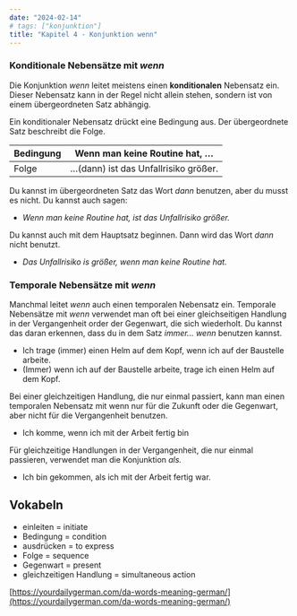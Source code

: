 ```yaml
---
date: "2024-02-14"
# tags: ["konjunktion"]
title: "Kapitel 4 - Konjunktion wenn"
---
```


### Konditionale Nebensätze mit *wenn*

Die Konjunktion *wenn* leitet meistens einen **konditionalen** Nebensatz ein. Dieser Nebensatz kann in der Regel nicht allein stehen, sondern ist von einem übergeordneten Satz abhängig.

Ein konditionaler Nebensatz drückt eine Bedingung aus. Der übergeordnete Satz beschreibt die Folge.

| Bedingung | Wenn man keine Routine hat, …        |
| --------- | ------------------------------------ |
| Folge     | …(dann) ist das Unfallrisiko größer. |

Du kannst im übergeordneten Satz das Wort *dann* benutzen, aber du musst es nicht. Du kannst auch sagen: 

- *Wenn man keine Routine hat, ist das Unfallrisiko größer.*

Du kannst auch mit dem Hauptsatz beginnen. Dann wird das Wort *dann* nicht benutzt. 

- *Das Unfallrisiko is größer, wenn man keine Routine hat.*

### Temporale Nebensätze mit *wenn*

Manchmal leitet *wenn* auch einen temporalen Nebensatz ein. Temporale Nebensätze mit *wenn* verwendet man oft bei einer gleichseitigen Handlung in der Vergangenheit order der Gegenwart, die sich wiederholt. Du kannst das daran erkennen, dass du in dem Satz *immer... wenn* benutzen kannst.

- Ich trage (immer) einen Helm auf dem Kopf, wenn ich auf der Baustelle arbeite.
- (Immer) wenn ich auf der Baustelle arbeite, trage ich einen Helm auf dem Kopf.

Bei einer gleichzeitigen Handlung, die nur einmal passiert, kann man einen temporalen Nebensatz mit wenn nur für die Zukunft oder die Gegenwart, aber nicht für die Vergangenheit benutzen. 

- Ich komme, wenn ich mit der Arbeit fertig bin

Für gleichzeitige Handlungen in der Vergangenheit, die nur einmal passieren, verwendet man die Konjunktion *als.* 

- Ich bin gekommen, als ich mit der Arbeit fertig war.

## Vokabeln

- einleiten = initiate
- Bedingung = condition
- ausdrücken = to express
- Folge = sequence
- Gegenwart = present
- gleichzeitigen Handlung = simultaneous action

[https://yourdailygerman.com/da-words-meaning-german/](https://yourdailygerman.com/da-words-meaning-german/)